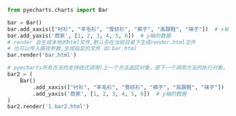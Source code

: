 
<BlogInfo id="606" title="2.绘制柱状图" author="白日梦想猿" pv=0 read_times=0 pre_cost_time="0分24秒" category="pyecharts学习" tag_list="['pyecharts学习']" create_time="2021.01.21 12:40:03" update_time="2021.01.21 14:43:46" />

```python
from pyecharts.charts import Bar

bar = Bar()
bar.add_xaxis(["衬衫", "羊毛衫", "雪纺衫", "裤子", "高跟鞋", "袜子"])  # x轴的数据
bar.add_yaxis('商家', [1, 2, 3, 4, 5, 6])  # y轴的数据
# render 会生成本地的html文件,默认会在当前目录下生成render.html文件
# 也可以传入路径参数,生成指定的文件 如:bar.html
bar.render('bar.html')

# pyecharts所有方法均支持链式调用(上一个方法返回对象，是下一个调用方法的执行对象，依次执行下去，就成了链式调用方法)。
bar2 = (
    Bar()
        .add_xaxis(["衬衫", "羊毛衫", "雪纺衫", "裤子", "高跟鞋", "袜子"])  # x轴的数据
        .add_yaxis('商家', [1, 2, 3, 4, 5, 6])  # y轴的数据
)
bar2.render('1.bar2.html')

```

